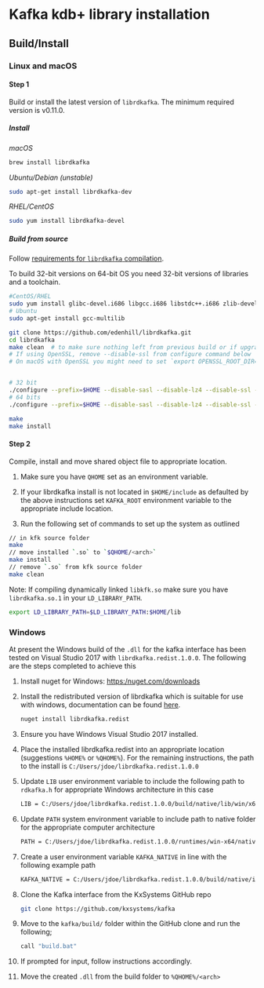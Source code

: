 # Kafka kdb+ library installation

## Build/Install

### Linux and macOS

#### Step 1

Build or install the latest version of `librdkafka`. The minimum required version is v0.11.0.

##### Install

_macOS_

```bash
brew install librdkafka
```

_Ubuntu/Debian (unstable)_

```bash
sudo apt-get install librdkafka-dev
```

_RHEL/CentOS_

```bash
sudo yum install librdkafka-devel
```

##### Build from source 

Follow [requirements for `librdkafka` compilation](https://github.com/edenhill/librdkafka#requirements).

To build 32-bit versions on 64-bit OS you need 32-bit versions of libraries and a toolchain.

```bash
#CentOS/RHEL
sudo yum install glibc-devel.i686 libgcc.i686 libstdc++.i686 zlib-devel.i686
# Ubuntu
sudo apt-get install gcc-multilib
```

```bash
git clone https://github.com/edenhill/librdkafka.git
cd librdkafka
make clean  # to make sure nothing left from previous build or if upgrading/rebuilding
# If using OpenSSL, remove --disable-ssl from configure command below
# On macOS with OpenSSL you might need to set `export OPENSSL_ROOT_DIR=/usr/local/Cellar/openssl/1.0.2k` before proceeding


# 32 bit
./configure --prefix=$HOME --disable-sasl --disable-lz4 --disable-ssl --mbits=32
# 64 bits
./configure --prefix=$HOME --disable-sasl --disable-lz4 --disable-ssl --mbits=64

make
make install
```


#### Step 2

Compile, install and move shared object file to appropriate location.

1. Make sure you have `QHOME` set as an environment variable.

2. If your librdkafka install is not located in `$HOME/include` as defaulted by the above instructions set `KAFKA_ROOT` environment variable to the appropriate include location.

3. Run the following set of commands to set up the system as outlined

```bash
// in kfk source folder
make
// move installed `.so` to `$QHOME/<arch>`
make install
// remove `.so` from kfk source folder
make clean
```

Note: If compiling dynamically linked `libkfk.so` make sure you have `librdkafka.so.1` in your `LD_LIBRARY_PATH`.

```bash
export LD_LIBRARY_PATH=$LD_LIBRARY_PATH:$HOME/lib
```

### Windows

At present the Windows build of the `.dll` for the kafka interface has been tested on Visual Studio 2017 with `librdkafka.redist.1.0.0`. The following are the steps completed to achieve this

1.  Install nuget for Windows: <https:/nuget.com/downloads>

2.  Install the redistributed version of librdkafka which is suitable for use with windows, documentation can be found [here](https://www.nuget.org/packages/librdkafka.redist/1.0.0).

    ```bash
    nuget install librdkafka.redist
    ```

3.  Ensure  you have Windows Visual Studio 2017 installed.

4.  Place the installed librdkafka.redist into an appropriate location (suggestions `%HOME%` or `%QHOME%`).
    For the remaining instructions, the path to the install is `C:/Users/jdoe/librdkafka.redist.1.0.0`

5.  Update `LIB` user environment variable to include the following path to `rdkafka.h` for appropriate Windows architecture in this case

    ```bash
    LIB = C:/Users/jdoe/librdkafka.redist.1.0.0/build/native/lib/win/x64/win-x64-Release/v120
    ```

6.  Update `PATH` system environment variable to include path to native folder for the appropriate computer architecture

    ```bash
    PATH = C:/Users/jdoe/librdkafka.redist.1.0.0/runtimes/win-x64/native
    ```

7.  Create a user environment variable `KAFKA_NATIVE` in line with the following example path

    ```bash
    KAFKA_NATIVE = C:/Users/jdoe/librdkafka.redist.1.0.0/build/native/include/
    ```

8.  Clone the Kafka interface from the KxSystems GitHub repo

    ```bash
    git clone https://github.com/kxsystems/kafka
    ```

9.  Move to the `kafka/build/` folder within the GitHub clone and run the following;

    ```bash
    call "build.bat"
    ```

10. If prompted for input, follow instructions accordingly.

11. Move the created `.dll` from the build folder to `%QHOME%/<arch>`

